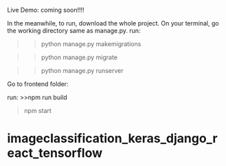 Live Demo: coming soon!!!!

In the meanwhile, to run,  download the whole project.
On your terminal, go the working directory same as manage.py. run:

>>python manage.py makemigrations

>>python manage.py migrate

>>python manage.py runserver

Go to frontend folder:

run: >>npm run build

>npm start 

# imageclassification_keras_django_react_tensorflow
